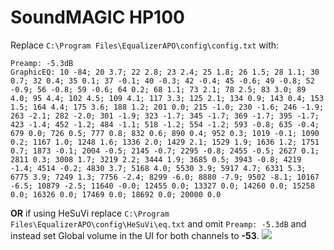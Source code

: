# SoundMAGIC HP100
Replace `C:\Program Files\EqualizerAPO\config\config.txt` with:
```
Preamp: -5.3dB
GraphicEQ: 10 -84; 20 3.7; 22 2.8; 23 2.4; 25 1.8; 26 1.5; 28 1.1; 30 0.7; 32 0.4; 35 0.1; 37 -0.1; 40 -0.3; 42 -0.4; 45 -0.6; 49 -0.8; 52 -0.9; 56 -0.8; 59 -0.6; 64 0.2; 68 1.1; 73 2.1; 78 2.5; 83 3.0; 89 4.0; 95 4.4; 102 4.5; 109 4.1; 117 3.3; 125 2.1; 134 0.9; 143 0.4; 153 1.5; 164 4.4; 175 3.6; 188 1.2; 201 0.0; 215 -1.0; 230 -1.6; 246 -1.9; 263 -2.1; 282 -2.0; 301 -1.9; 323 -1.7; 345 -1.7; 369 -1.7; 395 -1.7; 423 -1.4; 452 -1.2; 484 -1.1; 518 -1.2; 554 -1.2; 593 -0.8; 635 -0.4; 679 0.0; 726 0.5; 777 0.8; 832 0.6; 890 0.4; 952 0.3; 1019 -0.1; 1090 0.2; 1167 1.0; 1248 1.6; 1336 2.0; 1429 2.1; 1529 1.9; 1636 1.2; 1751 0.7; 1873 -0.1; 2004 -0.5; 2145 -0.7; 2295 -0.8; 2455 -0.5; 2627 0.1; 2811 0.3; 3008 1.7; 3219 2.2; 3444 1.9; 3685 0.5; 3943 -0.8; 4219 -1.4; 4514 -0.2; 4830 3.7; 5168 4.0; 5530 3.9; 5917 4.7; 6331 5.3; 6775 3.9; 7249 1.3; 7756 -2.4; 8299 -6.0; 8880 -7.9; 9502 -8.1; 10167 -6.5; 10879 -2.5; 11640 -0.0; 12455 0.0; 13327 0.0; 14260 0.0; 15258 0.0; 16326 0.0; 17469 0.0; 18692 0.0; 20000 0.0
```
**OR** if using HeSuVi replace `C:\Program Files\EqualizerAPO\config\HeSuVi\eq.txt` and omit `Preamp: -5.3dB` and instead set Global volume in the UI for both channels to **-53**.
![](https://raw.githubusercontent.com/jaakkopasanen/AutoEq/master/results/Sonoma%20Model%20One/innerfidelity/onear/SoundMAGIC%20HP100/SoundMAGIC%20HP100.png)